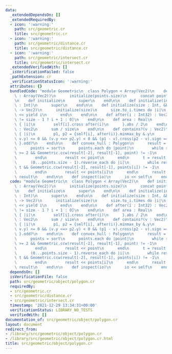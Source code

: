 ```yaml
---
data:
  _extendedDependsOn: []
  _extendedRequiredBy:
  - icon: ':warning:'
    path: src/geometric.cr
    title: src/geometric.cr
  - icon: ':warning:'
    path: src/geometric/distance.cr
    title: src/geometric/distance.cr
  - icon: ':warning:'
    path: src/geometric/intersect.cr
    title: src/geometric/intersect.cr
  _extendedVerifiedWith: []
  _isVerificationFailed: false
  _pathExtension: cr
  _verificationStatusIcon: ':warning:'
  attributes: {}
  bundledCode: "module Geometric\n  class Polygon < Array(Vec2)\n    def initialize(points\
    \ : Array(Vec2))\n      initialize(points.size)\n      concat points\n    end\n\
    \n    def initialize\n      super\n    end\n\n    def initialize(initial_capacity\
    \ : Int)\n      super\n    end\n\n    def initialize(size : Int, &block : Int32\
    \ -> Vec2)\n      initialize(size)\n      size.to_i.times do |i|\n        self\
    \ << yield i\n      end\n    end\n\n    def after(i : Int32) : Vec2\n      self[i\
    \ != size - 1 ? i + 1 : 0]\n    end\n\n    def area : Real\n      (0...size).sum\
    \ { |i|\n        self[i].cross after(i)\n      }.abs / 2\n    end\n\n    def centroid\
    \ : Vec2\n      sum / size\n    end\n\n    def contains?(v : Vec2)\n      (0...size).count\
    \ { |i|\n        p1, p2 = {self[i], after(i)}.minmax_by &.y\n        (p1.y <=>\
    \ v.y) <= 0 && (v.y <=> p2.y) < 0 && (p1 - v).cross(p2 - v).sign == -1\n     \
    \ }.odd?\n    end\n\n    def convex_hull : Polygon\n      result = Polygon.new\n\
    \      points = sort\n      points.each do |point|\n        while result.size\
    \ >= 2 && Geometric.ccw(result[-2], result[-1], point) != -1\n          result.pop\n\
    \        end\n        result << point\n      end\n      t = result.size + 1\n\
    \      (0...points.size - 1).reverse_each do |i|\n        while result.size >=\
    \ t && Geometric.ccw(result[-2], result[-1], points[i]) != -1\n          result.pop\n\
    \        end\n        result << points[i]\n      end\n      result.pop\n     \
    \ result\n    end\n\n    def inspect(io)\n      io << self\n    end\n  end\nend\n"
  code: "module Geometric\n  class Polygon < Array(Vec2)\n    def initialize(points\
    \ : Array(Vec2))\n      initialize(points.size)\n      concat points\n    end\n\
    \n    def initialize\n      super\n    end\n\n    def initialize(initial_capacity\
    \ : Int)\n      super\n    end\n\n    def initialize(size : Int, &block : Int32\
    \ -> Vec2)\n      initialize(size)\n      size.to_i.times do |i|\n        self\
    \ << yield i\n      end\n    end\n\n    def after(i : Int32) : Vec2\n      self[i\
    \ != size - 1 ? i + 1 : 0]\n    end\n\n    def area : Real\n      (0...size).sum\
    \ { |i|\n        self[i].cross after(i)\n      }.abs / 2\n    end\n\n    def centroid\
    \ : Vec2\n      sum / size\n    end\n\n    def contains?(v : Vec2)\n      (0...size).count\
    \ { |i|\n        p1, p2 = {self[i], after(i)}.minmax_by &.y\n        (p1.y <=>\
    \ v.y) <= 0 && (v.y <=> p2.y) < 0 && (p1 - v).cross(p2 - v).sign == -1\n     \
    \ }.odd?\n    end\n\n    def convex_hull : Polygon\n      result = Polygon.new\n\
    \      points = sort\n      points.each do |point|\n        while result.size\
    \ >= 2 && Geometric.ccw(result[-2], result[-1], point) != -1\n          result.pop\n\
    \        end\n        result << point\n      end\n      t = result.size + 1\n\
    \      (0...points.size - 1).reverse_each do |i|\n        while result.size >=\
    \ t && Geometric.ccw(result[-2], result[-1], points[i]) != -1\n          result.pop\n\
    \        end\n        result << points[i]\n      end\n      result.pop\n     \
    \ result\n    end\n\n    def inspect(io)\n      io << self\n    end\n  end\nend\n"
  dependsOn: []
  isVerificationFile: false
  path: src/geometric/object/polygon.cr
  requiredBy:
  - src/geometric.cr
  - src/geometric/distance.cr
  - src/geometric/intersect.cr
  timestamp: '2021-12-29 13:34:31+00:00'
  verificationStatus: LIBRARY_NO_TESTS
  verifiedWith: []
documentation_of: src/geometric/object/polygon.cr
layout: document
redirect_from:
- /library/src/geometric/object/polygon.cr
- /library/src/geometric/object/polygon.cr.html
title: src/geometric/object/polygon.cr
---
```

